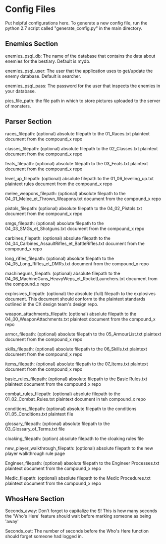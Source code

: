 # Config Files

Put helpful configurations here. To generate a new config file, run the python 2.7 script called "generate_config.py" in the main directory.

## Enemies Section

enemies_psql_db: The name of the database that contains the data about enemies for the bestiary. Default is mydb.

enemies_psql_user: The user that the application uses to get/update the enemy database. Default is searcher.

enemies_psql_pass: The password for the user that inspects the enemies in your database.

pics_file_path: the file path in which to store pictures uploaded to the server of monsters.

## Parser Section

races_filepath: (optional) absolute filepath to the 01_Races.txt plaintext document from the compound_x repo

classes_filepath: (optional)  absolute filepath to the 02_Classes.txt plaintext document from the compound_x repo

feats_filepath: (optional) absolute filepath to the 03_Feats.txt plaintext document from the compound_x repo

level_up_filepath: (optional) absolute filepath to the 01_06_leveling_up.txt plaintext rules document from the compound_x repo

melee_weapons_filepath: (optional) absolute filepath to the 04_01_Melee_et_Thrown_Weapons.txt document from the compound_x repo

pistols_filepath: (optional) absolute filepath to the 04_02_Pistols.txt document from the compound_x repo

smgs_filepath: (optional) absolute filepath to the 04_03_SMGs_et_Shotguns.txt document from the compound_x repo

carbines_filepath: (optional) absolute filepath to the 04_04_Carbines_AssaultRifles_et_BattleRifles.txt document from the compound_x repo

long_rifles_filepath: (optional) absolute filepath to the 04_05_Long_Rifles_et_DMRs.txt document from the compound_x repo

machineguns_filepath: (optional) absolute filepath to the 04_06_MachineGuns_HeavyWeps_et_RocketLaunchers.txt document from the compound_x repo

explosives_filepath: (optional) the absolute (full) filepath to the explosives document. This document should conform to the plaintext standards outlined in the CX design team's design repo.

weapon_attachments_filepath: (optional) absolute filepath to the 04_00_WeaponAttachments.txt plaintext document from the compound_x repo

armor_filepath: (optional) absolute filepath to the 05_ArmourList.txt plaintext document from the compound_x repo

skills_filepath: (optional) absolute filepath to the 06_Skills.txt plaintext document from the compound_x repo

items_filepath: (optional) absolute filepath to the 07_Items.txt plaintext document from the compound_x repo

basic_rules_filepath: (optional) absolute filepath to the Basic Rules.txt plaintext document from the compound_x repo

combat_rules_filepath: (optional) absolute filepath to the 01_02_Combat_Rules.txt plaintext document in teh compound_x repo

conditions_filepath: (optional) absolute filepath to the conditions 01_05_Conditions.txt plaintext file

glossary_filepath: (optional) absolute filepath to the 03_Glossary_of_Terms.txt file

cloaking_filepath: (option) absolute filepath to the cloaking rules file

new_player_walkthrough_filepath: (optional) absolute filepath to the new player walkthrough rule page

Engineer_filepath: (optional) absolute filepath to the Engineer Processes.txt plaintext document from the compound_x repo

Medic_filepath: (optional) absolute filepath to the Medic Procedures.txt plaintext document from the compound_x repo



## WhosHere Section

Seconds_away: Don't forget to capitalize the S! This is how many seconds the 'Who's Here' feature should wait before marking someone as being 'away'

Seconds_out: The number of seconds before the Who's Here function should forget someone had logged in.
